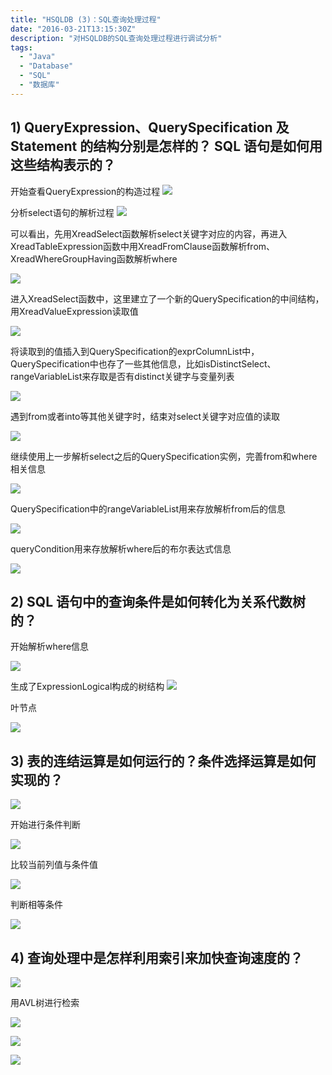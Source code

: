 ```yaml
---
title: "HSQLDB (3)：SQL查询处理过程"
date: "2016-03-21T13:15:30Z"
description: "对HSQLDB的SQL查询处理过程进行调试分析"
tags:
  - "Java"
  - "Database"
  - "SQL"
  - "数据库"
---
```


## 1)	QueryExpression、QuerySpecification 及 Statement 的结构分别是怎样的？ SQL 语句是如何用这些结构表示的？

开始查看QueryExpression的构造过程
![](img/1.png)
 
分析select语句的解析过程
![](img/2.png)
 
可以看出，先用XreadSelect函数解析select关键字对应的内容，再进入XreadTableExpression函数中用XreadFromClause函数解析from、XreadWhereGroupHaving函数解析where
 
![](img/3.png)

进入XreadSelect函数中，这里建立了一个新的QuerySpecification的中间结构，用XreadValueExpression读取值 

![](img/4.png)


将读取到的值插入到QuerySpecification的exprColumnList中，QuerySpecification中也存了一些其他信息，比如isDistinctSelect、rangeVariableList来存取是否有distinct关键字与变量列表
 
![](img/5.png)

遇到from或者into等其他关键字时，结束对select关键字对应值的读取
 
![](img/6.png)

继续使用上一步解析select之后的QuerySpecification实例，完善from和where相关信息
 
 ![](img/7.png)

QuerySpecification中的rangeVariableList用来存放解析from后的信息
 
![](img/8.png)

queryCondition用来存放解析where后的布尔表达式信息
 
![](img/9.png)


## 2)	SQL 语句中的查询条件是如何转化为关系代数树的？

开始解析where信息
 
![](img/10.png)

生成了ExpressionLogical构成的树结构
![](img/11.png) 


叶节点
 
![](img/12.png)

## 3)	表的连结运算是如何运行的？条件选择运算是如何实现的？

![](img/13.png)

开始进行条件判断
 
![](img/14.png)

比较当前列值与条件值

![](img/15.png)

判断相等条件
 
 ![](img/16.png)

## 4)	查询处理中是怎样利用索引来加快查询速度的？

![](img/17.png)
 
用AVL树进行检索
 
 ![](img/18.png)

 ![](img/19.png)

 ![](img/20.png)